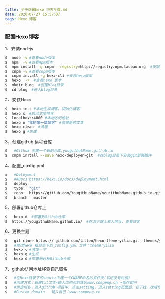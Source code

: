 ```yaml
---
title: 关于部署hexo 博客步骤.md
date: 2020-07-27 15:57:07
tags: Hexo 博客
---
```



### 配置Hexo 博客

1、安装nodejs
``` bash
$  node -v #查看node版本
$  npm  -v #查看npm版本
$  npm install -g cnpm --registry=http://registry.npm.taobao.org  #安装淘宝的cnpm 管理器
$  cnpm -v #查看cnpm版本
$  cnpm install -g hexo-cli #安装hexo框架
$  hexo  -v  #查看hexo 版本
$  mkdir blog  #创建blog目录
$  cd blog  #进入blog目录
```
2、安装Hexo
``` bash
$  hexo init #本地生成博客，初始化博客
$  hexo s  #启动本地博客
$  localhost:4000 #本地访问地址
$  hexo n "我的第一篇博客" #创建新的文章
$  hexo clean  #清理
$  hexo g #生成
```
3、创建github 远程仓库
``` bash
$   #Github 创建一个新的仓库,yougithubName.github.io
$  cnpm install --save hexo-deployer-git  #在blog目录下安装git部署插件
```
4、配置_config.yml
``` bash
$   #Deloyment
$   ##Docs:https://hexo.io/docs/deployment.html
$   deploy:
$   type:  "git"	
$   repo:  https://github.com/YougithubName/yougithubName.github.io.git
$   branch:  master
```

5、部署github仓库上
``` bash
$   hexo d  #部署到Github仓库
$  https://yougithubName.github.io/  #在浏览器上输入地址，查看博客
```
6、更换主题
``` bash
$   git clone https:// github.com/litten/hexo-theme-yilia.git  themes/yilia  #下载yilia主题到本地
$   #修改hexo 根目录下的_config.yml 文件：theme:yilia
$   hexo c #清理一下
$   hexo g #生成
$   hexo d #部署到远程Github仓库
```
7、github访问地址移驾自己域名
``` bash
$   #在Hexo目录下的source中建一个CNAME命名的文件夹(切记没有后缀)
$   #创建方式：新建txt文本→输入你购买的域名www.sompeng.cn →保存即可
$   #绑定域名：进入github 项目中，点击setting，进入setting页面后，往下找，改成你购买的域名
$   #Custom domain   输入自己：www.sompeng.cn
```
